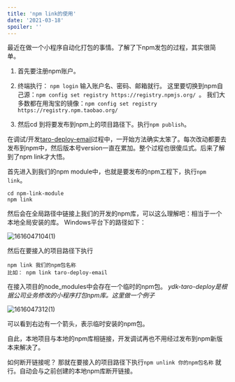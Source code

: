 ```yaml
---
title: 'npm link的使用'
date: '2021-03-18'
spoiler: ''
---
```


  最近在做一个小程序自动化打包的事情。了解了下npm发包的过程，其实很简单。

1. 首先要注册npm账户。

2. 终端执行：
`npm login` 输入账户名、密码、邮箱就行。
这里要切换到npm自己源：`npm config set registry https://registry.npmjs.org/ `。
我们大多数都在用淘宝的镜像：`npm config set registry https://registry.npm.taobao.org/`

3. 然后cd 到将要发布到npm上的项目路径下。执行`npm publish`。

在调试/开发[taro-deploy-email](https://github.com/sunshineLixun/taro-deploy)过程中，一开始方法确实太笨了。每次改动都要去发布到npm中，然后版本号version一直在累加。整个过程也很傻瓜式。后来了解到了npm link才大悟。


首先进入到我们的npm module中，也就是要发布的npm工程下，执行`npm link`。

```shell
cd npm-link-module
npm link
```

然后会在全局路径中链接上我们的开发的npm库，可以这么理解吧：相当于一个本地全局安装的库。
Windows平台下的路径如下：

![1616047104(1)](https://user-images.githubusercontent.com/15700015/111580130-0cb5ab80-87f2-11eb-9bcb-5f8ed2d7853d.png)


然后在要接入的项目路径下执行

```shell
npm link 我们的npm包名称
比如： npm link taro-deploy-email
```

在接入项目的node_modules中会存在一个临时的npm包。 _ydk-taro-deploy是根据公司业务修改的小程序打包npm库。这里做一个例子_

![1616047312(1)](https://user-images.githubusercontent.com/15700015/111580528-a1200e00-87f2-11eb-8fc4-49f66bcefcda.png)

可以看到右边有一个箭头，表示临时安装的npm包。

自此，本地项目与本地的npm库相链接，开发调试再也不用经过发布到npm新版本来解决了。


如何断开链接呢？
那就在要接入的项目路径下执行`npm unlink 你的npm包名称` 就行。自动会与之前创建的本地npm库断开链接。








  